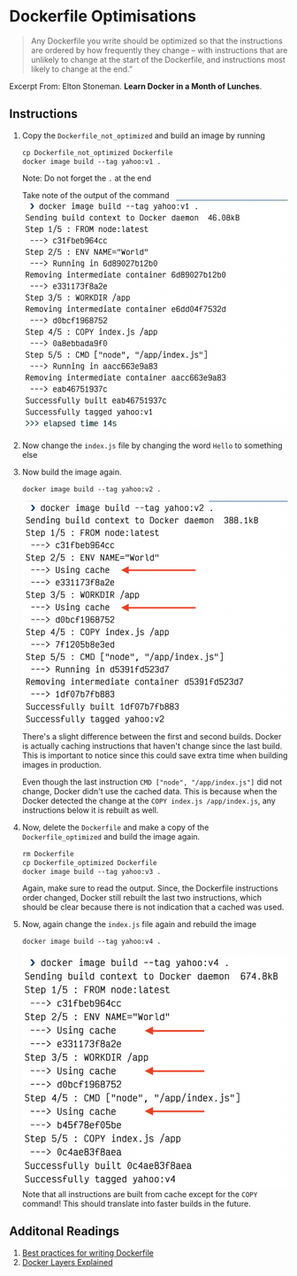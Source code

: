 # Dockerfile Optimisations
> Any Dockerfile you write should be optimized so that the instructions are ordered by how frequently they change – with instructions that are unlikely to change at the start of the Dockerfile, and instructions most likely to change at the end.”

Excerpt From: Elton Stoneman. **Learn Docker in a Month of Lunches**.

## Instructions
1. Copy the `Dockerfile_not_optimized` and build an image by running
    ```
    cp Dockerfile_not_optimized Dockerfile
    docker image build --tag yahoo:v1 .
    ```
    Note: Do not forget the `.` at the end
    
    Take note of the output of the command
    ![v1](docs/v1.png)
2. Now change the `index.js` file by changing the word `Hello` to something else
3. Now build the image again.
    ```
    docker image build --tag yahoo:v2 .
    ```
    ![v2](docs/v2.png)
    There's a slight difference between the first and second builds. Docker is actually caching instructions that haven't change since the last build. This is important to notice since this could save extra time when building images in production.
    
    Even though the last instruction `CMD ["node", "/app/index.js"]` did not change, Docker didn't use the cached data. This is because when the Docker detected the change at the `COPY index.js /app/index.js`, any instructions below it is rebuilt as well.
4. Now, delete the `Dockerfile` and make a copy of the `Dockerfile_optimized` and build the image again.
    ```
    rm Dockerfile
    cp Dockerfile_optimized Dockerfile
    docker image build --tag yahoo:v3 .
    ```
    
    Again, make sure to read the output. Since, the Dockerfile instructions order changed, Docker still rebuilt the last two instructions, which should be clear because there is not indication that a cached was used.
5. Now, again change the `index.js` file again and rebuild the image
    ```
    docker image build --tag yahoo:v4 .
    ```
    ![v4](docs/v4.png)
    Note that all instructions are built from cache except for the `COPY` command! This should translate into faster builds in the future.

## Additonal Readings
1. [Best practices for writing Dockerfile](https://docs.docker.com/develop/develop-images/dockerfile_best-practices/)
2. [Docker Layers Explained](https://dzone.com/articles/docker-layers-explained)

